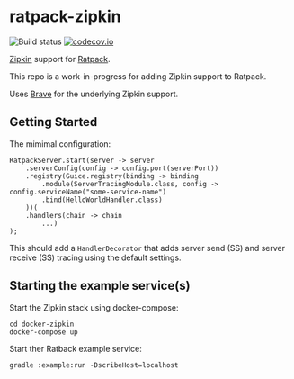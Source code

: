 # ratpack-zipkin

![Build status](https://travis-ci.org/hyleung/ratpack-zipkin.svg?branch=master) [![codecov.io](http://codecov.io/github/hyleung/ratpack-zipkin/coverage.svg?branch=master)](http://codecov.io/github/hyleung/ratpack-zipkin?branch=master)

[Zipkin](https://twitter.github.io/zipkin/index.html) support for [Ratpack](http://www.ratpack.io).

This repo is a work-in-progress for adding Zipkin support to Ratpack.

Uses [Brave](https://github.com/openzipkin/brave) for the underlying Zipkin support.

## Getting Started

The mimimal configuration:

```
RatpackServer.start(server -> server
    .serverConfig(config -> config.port(serverPort))
    .registry(Guice.registry(binding -> binding
        .module(ServerTracingModule.class, config -> config.serviceName("some-service-name")
        .bind(HelloWorldHandler.class)
    ))(
    .handlers(chain -> chain
        ...)
);
```

This should add a `HandlerDecorator` that adds server send (SS) and server receive (SS) tracing using the default settings.

## Starting the example service(s)

Start the Zipkin stack using docker-compose:

```
cd docker-zipkin
docker-compose up
```


Start ther Ratback example service:

```
gradle :example:run -DscribeHost=localhost
```
